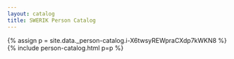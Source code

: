 ```yaml
---
layout: catalog
title: SWERIK Person Catalog
---
```

{% assign p = site.data._person-catalog.i-X6twsyREWpraCXdp7kWKN8 %}
{% include person-catalog.html p=p %}

